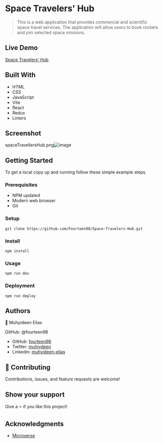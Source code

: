# Space Travelers' Hub
> This is a web application that provides commercial and scientific space travel services.
> The application will allow users to book rockets and join selected space missions.

## Live Demo
[Space Travelers' Hub](https://630733198d53a95fb699dec3--dreamy-blini-ee4660.netlify.app/)

## Built With

- HTML
- CSS
- JavaScript
- Vite
- React
- Redux
- Linters

## Screenshot
spaceTravellersHub.png![image](https://user-images.githubusercontent.com/44606356/209294640-475f8e42-60fb-45a4-80b7-fdab0d7edcab.png)


## Getting Started

To get a local copy up and running follow these simple example steps.

### Prerequisites

- NPM updated
- Modern web browser
- Git

### Setup

    git clone https://github.com/Fourteen98/Space-Travelers-Hub.git 

### Install
    npm install

### Usage
    npm run dev
    

### Deployment
    npm run deploy


## Authors

👤 Muhyideen Elias

GitHub: @fourteen98

- GitHub: [fourteen98](https://github.com/Fourteen98/)
- Twitter: [muhiydeen](https://twitter.com/muhiydeen)
- Linkedin: [muhyideen-elias](https://www.linkedin.com/in/muhyideen-elias-53719994/)



## 🤝 Contributing
Contributions, issues, and feature requests are welcome!

## Show your support

Give a ⭐️ if you like this project!

## Acknowledgments

- [Microverse](https://www.microverse.org/)
